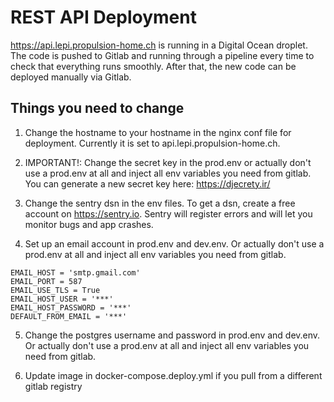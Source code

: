 # REST API Deployment

https://api.lepi.propulsion-home.ch is running in a Digital Ocean droplet. The code is pushed to Gitlab and running through a pipeline every time to check that everything runs smoothly. After that, the new code can be deployed manually via Gitlab.

## Things you need to change
1. Change the hostname to your hostname in the nginx conf file for deployment. Currently it is set to api.lepi.propulsion-home.ch.

2. IMPORTANT!: Change the secret key in the prod.env or actually don't use a prod.env at all and inject all env variables 
you need from gitlab. You can generate a new secret key here: https://djecrety.ir/

3. Change the sentry dsn in the env files. To get a dsn, create a free account on https://sentry.io. Sentry will register
errors and will let you monitor bugs and app crashes.

4. Set up an email account in prod.env and dev.env. Or actually don't use a prod.env at all and inject all env variables 
you need from gitlab.

```
EMAIL_HOST = 'smtp.gmail.com'
EMAIL_PORT = 587
EMAIL_USE_TLS = True
EMAIL_HOST_USER = '***'
EMAIL_HOST_PASSWORD = '***'
DEFAULT_FROM_EMAIL = '***'
```

5. Change the postgres username and password in prod.env and dev.env. Or actually don't use a prod.env at all and inject all 
env variables you need from gitlab.

6. Update image in docker-compose.deploy.yml if you pull from a different gitlab registry
